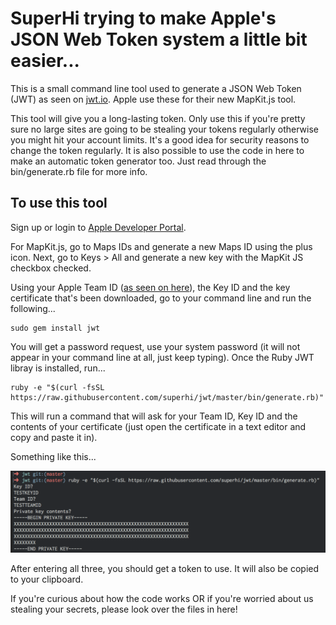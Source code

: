 # SuperHi trying to make Apple's JSON Web Token system a little bit easier...

This is a small command line tool used to generate a JSON Web Token (JWT) as seen on [jwt.io](https://www.jwt.io). Apple use these for their new MapKit.js tool.

This tool will give you a long-lasting token. Only use this if you're pretty sure no large sites are going to be stealing your tokens regularly otherwise you might hit your account limits. It's a good idea for security reasons to change the token regularly. It is also possible to use the code in here to make an automatic token generator too. Just read through the bin/generate.rb file for more info.

## To use this tool

Sign up or login to [Apple Developer Portal](https://developer.apple.com). 

For MapKit.js, go to Maps IDs and generate a new Maps ID using the plus icon. Next, go to Keys > All and generate a new key with the MapKit JS checkbox checked.

Using your Apple Team ID ([as seen on here](https://developer.apple.com/account/#/membership/)), the Key ID and the key certificate that's been downloaded, go to your command line and run the following...

```
sudo gem install jwt
```

You will get a password request, use your system password (it will not appear in your command line at all, just keep typing). Once the Ruby JWT libray is installed, run...

```
ruby -e "$(curl -fsSL https://raw.githubusercontent.com/superhi/jwt/master/bin/generate.rb)"
```

This will run a command that will ask for your Team ID, Key ID and the contents of your certificate (just open the certificate in a text editor and copy and paste it in). 

Something like this...

![screenshot](screenshot.png)

After entering all three, you should get a token to use. It will also be copied to your clipboard.

If you're curious about how the code works OR if you're worried about us stealing your secrets, please look over the files in here!